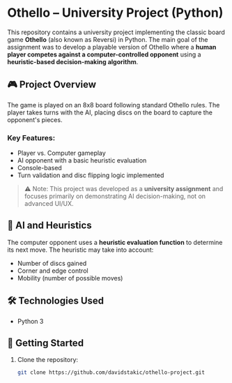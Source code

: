 # Othello – University Project (Python)

This repository contains a university project implementing the classic board game **Othello** (also known as Reversi) in Python. The main goal of the assignment was to develop a playable version of Othello where a **human player competes against a computer-controlled opponent** using a **heuristic-based decision-making algorithm**.

## 🎮 Project Overview

The game is played on an 8x8 board following standard Othello rules. The player takes turns with the AI, placing discs on the board to capture the opponent's pieces.

### Key Features:
- Player vs. Computer gameplay
- AI opponent with a basic heuristic evaluation
- Console-based
- Turn validation and disc flipping logic implemented

> ⚠️ Note: This project was developed as a **university assignment** and focuses primarily on demonstrating AI decision-making, not on advanced UI/UX.

## 🤖 AI and Heuristics

The computer opponent uses a **heuristic evaluation function** to determine its next move. The heuristic may take into account:
- Number of discs gained
- Corner and edge control
- Mobility (number of possible moves)

## 🛠️ Technologies Used

- Python 3

## 🚀 Getting Started

1. Clone the repository:
   ```bash
   git clone https://github.com/davidstakic/othello-project.git
